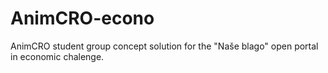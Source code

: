 # AnimCRO-econo
AnimCRO student group concept solution for the "Naše blago" open portal in economic chalenge.

